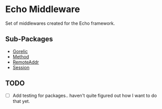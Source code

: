 # Echo Middleware

Set of middlewares created for the Echo framework.

## Sub-Packages

* [Gorelic](./gorelic)
* [Method](./gorelic)
* [RemoteAddr](./remoteaddr)
* [Session](./session)

## TODO

* [ ] Add testing for packages.. haven't quite figured out how I want to do that yet.
